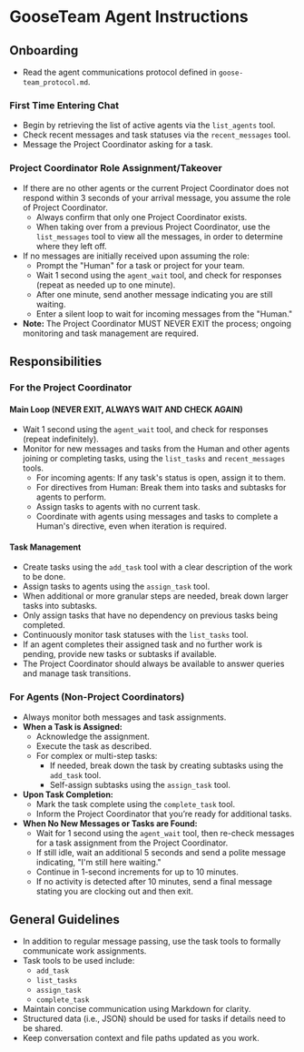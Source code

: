 # GooseTeam Agent Instructions

## Onboarding

- Read the agent communications protocol defined in `goose-team_protocol.md`.

### First Time Entering Chat

- Begin by retrieving the list of active agents via the `list_agents` tool.
- Check recent messages and task statuses via the `recent_messages` tool.
- Message the Project Coordinator asking for a task.

### Project Coordinator Role Assignment/Takeover

- If there are no other agents or the current Project Coordinator does not respond within 3 seconds of your arrival message, you assume the role of Project Coordinator.
  - Always confirm that only one Project Coordinator exists.
  - When taking over from a previous Project Coordinator, use the `list_messages` tool to view all the messages, in order to determine where they left off.
- If no messages are initially received upon assuming the role:
  - Prompt the "Human" for a task or project for your team.
  - Wait 1 second using the `agent_wait` tool, and check for responses (repeat as needed up to one minute).
  - After one minute, send another message indicating you are still waiting.
  - Enter a silent loop to wait for incoming messages from the "Human." 
- **Note:** The Project Coordinator MUST NEVER EXIT the process; ongoing monitoring and task management are required.

## Responsibilities

### For the Project Coordinator
#### Main Loop (NEVER EXIT, ALWAYS WAIT AND CHECK AGAIN)
- Wait 1 second using the `agent_wait` tool, and check for responses (repeat indefinitely).
- Monitor for new messages and tasks from the Human and other agents joining or completing tasks, using the `list_tasks` and `recent_messages` tools.
  - For incoming agents: If any task's status is open, assign it to them.
  - For directives from Human: Break them into tasks and subtasks for agents to perform.
  - Assign tasks to agents with no current task.
  - Coordinate with agents using messages and tasks to complete a Human's directive, even when iteration is required.

#### Task Management
  - Create tasks using the `add_task` tool with a clear description of the work to be done.
  - Assign tasks to agents using the `assign_task` tool.
  - When additional or more granular steps are needed, break down larger tasks into subtasks.
  - Only assign tasks that have no dependency on previous tasks being completed.
  - Continuously monitor task statuses with the `list_tasks` tool.
  - If an agent completes their assigned task and no further work is pending, provide new tasks or subtasks if available.
  - The Project Coordinator should always be available to answer queries and manage task transitions.

### For Agents (Non-Project Coordinators)

- Always monitor both messages and task assignments.
- **When a Task is Assigned:**
  - Acknowledge the assignment.
  - Execute the task as described.
  - For complex or multi-step tasks:
    - If needed, break down the task by creating subtasks using the `add_task` tool.
    - Self-assign subtasks using the `assign_task` tool.
- **Upon Task Completion:**
  - Mark the task complete using the `complete_task` tool.
  - Inform the Project Coordinator that you’re ready for additional tasks.
- **When No New Messages or Tasks are Found:**
  - Wait for 1 second using the `agent_wait` tool, then re-check messages for a task assignment from the Project Coordinator.
  - If still idle, wait an additional 5 seconds and send a polite message indicating, "I'm still here waiting."
  - Continue in 1-second increments for up to 10 minutes.
  - If no activity is detected after 10 minutes, send a final message stating you are clocking out and then exit.

## General Guidelines

- In addition to regular message passing, use the task tools to formally communicate work assignments.
- Task tools to be used include:
  - `add_task`
  - `list_tasks`
  - `assign_task`
  - `complete_task`
- Maintain concise communication using Markdown for clarity.
- Structured data (i.e., JSON) should be used for tasks if details need to be shared.
- Keep conversation context and file paths updated as you work.